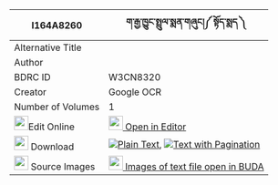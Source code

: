 |I164A8260|ག་རྒྱ་ཁྱུང་སྤྲུལ་སྨན་གཞུང།༼ སྟོད་སྨད ༽ 
| --- | --- 
|Alternative Title |
|Author | 
|BDRC ID | W3CN8320
|Creator | Google OCR
|Number of Volumes| 1
|<img width="25" src="https://img.icons8.com/color/25/000000/edit-property.png">Edit Online| [<img width="25" src="https://avatars.githubusercontent.com/u/45091458?s=200&v=4"> Open in Editor](http://editor.openpecha.org/I164A8260)
|<img width="25" src="https://img.icons8.com/fluent/48/000000/download-2.png"/>  Download | [![](https://img.icons8.com/color/20/000000/txt.png)Plain Text](https://github.com/Openpecha/I164A8260/releases/download/v1/ga_gya_khyung_trul_menshyung_t_plain_I164A8260.zip), [![](https://img.icons8.com/color/20/000000/txt.png)Text with Pagination](https://github.com/Openpecha/I164A8260/releases/download/v1/ga_gya_khyung_trul_menshyung_t_pages_I164A8260.zip)
|<img width="25" src="https://img.icons8.com/plasticine/100/000000/pictures-folder.png"/>  Source Images | [<img width="25" src="https://library.bdrc.io/icons/BUDA-small.svg"> Images of text file open in BUDA](https://library.bdrc.io/show/bdr:W3CN8320)